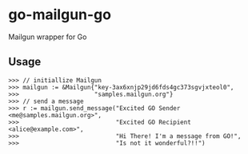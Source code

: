 go-mailgun-go
=============

Mailgun wrapper for Go


Usage
-----

~~~~~~ {go}
>>> // initiallize Mailgun
>>> mailgun := &Mailgun{"key-3ax6xnjp29jd6fds4gc373sgvjxteol0",
>>>                     "samples.mailgun.org"}
>>> // send a message
>>> r := mailgun.send_message("Excited GO Sender <me@samples.mailgun.org>",
>>>                           "Excited GO Recipient <alice@example.com>",
>>>                           "Hi There! I'm a message from GO!",
>>>                           "Is not it wonderful?!!")
~~~~~~
